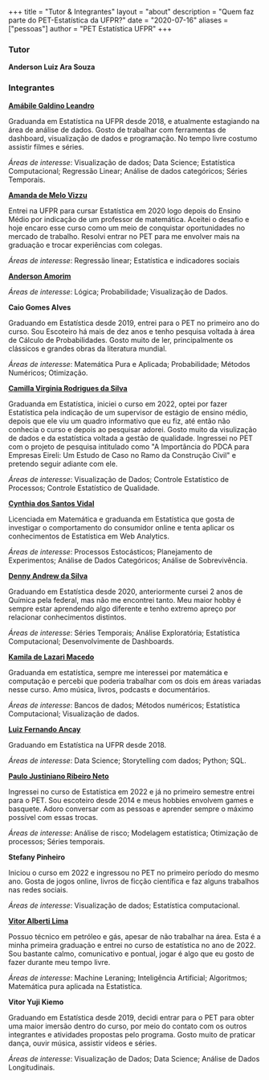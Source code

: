 +++
title = "Tutor & Integrantes"
layout = "about"
description = "Quem faz parte do PET-Estatística da UFPR?"
date = "2020-07-16"
aliases = ["pessoas"]
author = "PET Estatística UFPR"
+++


### Tutor

**Anderson Luiz Ara Souza**


### Integrantes

**[Amábile Galdino Leandro](https://www.linkedin.com/in/am%C3%A1bile-galdino-678801181)**

Graduanda em Estatística na UFPR desde 2018, e  atualmente estagiando na área de análise de dados. Gosto de trabalhar com ferramentas de dashboard, visualização de dados e programação. No tempo livre costumo assistir filmes e séries.

_Áreas de interesse_: Visualização de dados; Data Science; Estatística Computacional; Regressão Linear; Análise de dados categóricos; Séries Temporais.


**[Amanda de Melo Vizzu](https://www.linkedin.com/in/amanda-vizzu-5b0530222)**

Entrei na UFPR para cursar Estatística em 2020 logo depois do Ensino Médio por indicação de um professor de matemática. Aceitei o desafio e hoje encaro esse curso como um meio de conquistar oportunidades no mercado de trabalho. Resolvi entrar no PET para me envolver mais na graduação e trocar experiências com colegas.

_Áreas de interesse_: Regressão linear; Estatística e indicadores sociais

**[Anderson Amorim](https://www.linkedin.com/mwlite/in/anderson-amorim-5328771a2)**

_Áreas de interesse_: Lógica; Probabilidade; Visualização de Dados.

**Caio Gomes Alves**

Graduando em Estatística desde 2019, entrei para o PET no primeiro ano do curso. Sou Escoteiro há mais de dez anos e tenho pesquisa voltada à área de Cálculo de Probabilidades. Gosto muito de ler, principalmente os clássicos e grandes obras da literatura mundial.

_Áreas de interesse_: Matemática Pura e Aplicada; Probabilidade; Métodos Numéricos; Otimização.

**[Camilla Virginia Rodrigues da Silva](https://www.linkedin.com/in/camilla-silva-205a02204/)**

Graduanda em Estatística, iniciei o curso em 2022, optei por fazer Estatística pela indicação de um supervisor de estágio de ensino médio, depois que ele viu um quadro informativo que eu fiz, até então não conhecia o curso e depois ao pesquisar adorei. Gosto muito da visulização de dados e da estatística voltada a gestão de qualidade. Ingressei no PET com o projeto de pesquisa intitulado como "A Importância do PDCA para Empresas Eireli: Um Estudo de Caso no Ramo da Construção Civil" e pretendo seguir adiante com ele.

_Áreas de interesse_: Visualização de Dados; Controle Estatístico de Processos; Controle Estatístico de Qualidade.

**[Cynthia dos Santos Vidal](https://www.linkedin.com/in/cynthia-vidal-b55126148/)**

Licenciada em Matemática e graduanda em Estatística que gosta de investigar o comportamento do consumidor online e tenta aplicar os conhecimentos de Estatística em Web Analytics.

_Áreas de interesse_: Processos Estocásticos; Planejamento de Experimentos; Análise de Dados Categóricos; Análise de Sobrevivência.

**[Denny Andrew da Silva](https://www.linkedin.com/in/denny-andrew-137598160/)**

Graduando em Estatística desde 2020, anteriormente cursei 2 anos de Química pela
federal, mas não me encontrei tanto. Meu maior hobby é sempre estar aprendendo
algo diferente e tenho extremo apreço por relacionar conhecimentos distintos.

_Áreas de interesse_: Séries Temporais; Análise Exploratória; Estatística Computacional; Desenvolvimente de Dashboards.

**[Kamila de Lazari Macedo](https://www.linkedin.com/in/kamila-macedo-8138b0253)**

Graduanda em estatística,  sempre me interessei por matemática e computação e percebi que poderia trabalhar com os dois em áreas variadas nesse curso. Amo música, livros, podcasts e documentários.

_Áreas de interesse_: Bancos de dados; Métodos numéricos; Estatística Computacional; Visualização de dados.

**[Luiz Fernando Ancay](https://www.linkedin.com/in/luiz-fernando-an%C3%A7ay-b8286b182/)**

Graduando em Estatística na UFPR desde 2018.

_Áreas de interesse_: Data Science; Storytelling com dados; Python; SQL.

**[Paulo Justiniano Ribeiro Neto](https://www.linkedin.com/in/paulo-justiniano-a0297a210/)**

Ingressei no curso de Estatística em 2022 e já no primeiro semestre entrei para o PET. Sou escoteiro desde 2014 e meus hobbies envolvem games e basquete. Adoro conversar com as pessoas e aprender sempre o máximo possível com essas trocas.

_Áreas de interesse_: Análise de risco; Modelagem estatística; Otimização de processos; Séries temporais.

**Stefany Pinheiro**

Iniciou o curso em 2022 e ingressou no PET no primeiro período do mesmo ano. Gosta de jogos online, livros de ficção científica e faz alguns trabalhos nas redes sociais.

_Áreas de interesse_: Visualização de dados; Estatística computacional.

[**Vitor Alberti Lima**](https://www.linkedin.com/in/vitor-alberti-lima-899832252/)

Possuo técnico em petróleo e gás, apesar de não trabalhar na área. Esta é a minha primeira graduação e entrei no curso de estatística no ano de 2022. Sou bastante calmo, comunicativo e pontual, jogar é algo que eu gosto de fazer durante meu tempo livre.

_Áreas de interesse_: Machine Leraning; Inteligência Artificial; Algoritmos; Matemática pura aplicada na Estatistíca.

**Vitor Yuji Kiemo**

Graduando em Estatística desde 2019, decidi entrar para o PET para obter uma maior imersão dentro do curso, por meio do contato com os outros integrantes e atividades propostas pelo programa. Gosto muito de praticar dança, ouvir música, assistir vídeos e séries.

_Áreas de interesse_: Visualização de Dados; Data Science; Análise de Dados Longitudinais.
